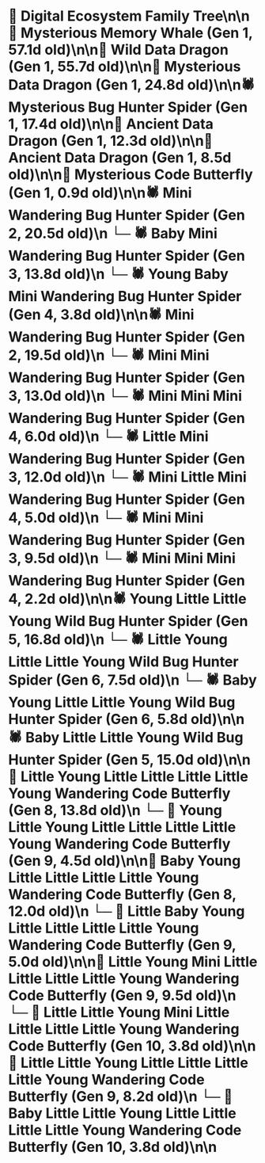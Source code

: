 # 🌳 Digital Ecosystem Family Tree\n\n🐋 Mysterious Memory Whale (Gen 1, 57.1d old)\n\n🐉 Wild Data Dragon (Gen 1, 55.7d old)\n\n🐉 Mysterious Data Dragon (Gen 1, 24.8d old)\n\n🕷️ Mysterious Bug Hunter Spider (Gen 1, 17.4d old)\n\n🐉 Ancient Data Dragon (Gen 1, 12.3d old)\n\n🐉 Ancient Data Dragon (Gen 1, 8.5d old)\n\n🦋 Mysterious Code Butterfly (Gen 1, 0.9d old)\n\n🕷️ Mini Wandering Bug Hunter Spider (Gen 2, 20.5d old)\n  └─ 🕷️ Baby Mini Wandering Bug Hunter Spider (Gen 3, 13.8d old)\n    └─ 🕷️ Young Baby Mini Wandering Bug Hunter Spider (Gen 4, 3.8d old)\n\n🕷️ Mini Wandering Bug Hunter Spider (Gen 2, 19.5d old)\n  └─ 🕷️ Mini Mini Wandering Bug Hunter Spider (Gen 3, 13.0d old)\n    └─ 🕷️ Mini Mini Mini Wandering Bug Hunter Spider (Gen 4, 6.0d old)\n  └─ 🕷️ Little Mini Wandering Bug Hunter Spider (Gen 3, 12.0d old)\n    └─ 🕷️ Mini Little Mini Wandering Bug Hunter Spider (Gen 4, 5.0d old)\n  └─ 🕷️ Mini Mini Wandering Bug Hunter Spider (Gen 3, 9.5d old)\n    └─ 🕷️ Mini Mini Mini Wandering Bug Hunter Spider (Gen 4, 2.2d old)\n\n🕷️ Young Little Little Young Wild Bug Hunter Spider (Gen 5, 16.8d old)\n  └─ 🕷️ Little Young Little Little Young Wild Bug Hunter Spider (Gen 6, 7.5d old)\n  └─ 🕷️ Baby Young Little Little Young Wild Bug Hunter Spider (Gen 6, 5.8d old)\n\n🕷️ Baby Little Little Young Wild Bug Hunter Spider (Gen 5, 15.0d old)\n\n🦋 Little Young Little Little Little Little Young Wandering Code Butterfly (Gen 8, 13.8d old)\n  └─ 🦋 Young Little Young Little Little Little Little Young Wandering Code Butterfly (Gen 9, 4.5d old)\n\n🦋 Baby Young Little Little Little Little Young Wandering Code Butterfly (Gen 8, 12.0d old)\n  └─ 🦋 Little Baby Young Little Little Little Little Young Wandering Code Butterfly (Gen 9, 5.0d old)\n\n🦋 Little Young Mini Little Little Little Little Young Wandering Code Butterfly (Gen 9, 9.5d old)\n  └─ 🦋 Little Little Young Mini Little Little Little Little Young Wandering Code Butterfly (Gen 10, 3.8d old)\n\n🦋 Little Little Young Little Little Little Little Young Wandering Code Butterfly (Gen 9, 8.2d old)\n  └─ 🦋 Baby Little Little Young Little Little Little Little Young Wandering Code Butterfly (Gen 10, 3.8d old)\n\n